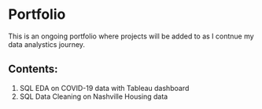 # Portfolio
This is an ongoing portfolio where projects will be added to as I contnue my data analystics journey.

## Contents:
1. SQL EDA on COVID-19 data with Tableau dashboard
2. SQL Data Cleaning on Nashville Housing data
